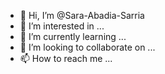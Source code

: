 - 👋 Hi, I’m @Sara-Abadia-Sarria
- 👀 I’m interested in ...
- 🌱 I’m currently learning ...
- 💞️ I’m looking to collaborate on ...
- 📫 How to reach me ...

<!---
Sara-Abadia-Sarria/Sara-Abadia-Sarria is a ✨ special ✨ repository because its `README.md` (this file) appears on your GitHub profile.
You can click the Preview link to take a look at your changes.
--->
